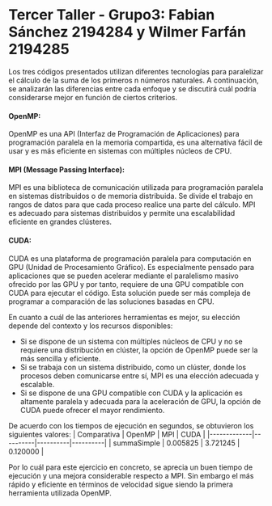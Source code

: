 # Tercer Taller - Grupo3: Fabian Sánchez 2194284 y Wilmer Farfán 2194285

Los tres códigos presentados utilizan diferentes tecnologías para paralelizar el cálculo de la suma de los primeros n números naturales. A continuación, se analizarán las diferencias entre cada enfoque y se discutirá cuál podría considerarse mejor en función de ciertos criterios.

#### **OpenMP:**
OpenMP es una API (Interfaz de Programación de Aplicaciones) para programación paralela en la memoria compartida, es una alternativa fácil de usar y es más eficiente en sistemas con múltiples núcleos de CPU.

#### **MPI (Message Passing Interface):**
MPI es una biblioteca de comunicación utilizada para programación paralela en sistemas distribuidos o de memoria distribuida. Se divide el trabajo en rangos de datos para que cada proceso realice una parte del cálculo. MPI es adecuado para sistemas distribuidos y permite una escalabilidad eficiente en grandes clústeres.

#### **CUDA:**
CUDA es una plataforma de programación paralela para computación en GPU (Unidad de Procesamiento Gráfico). Es especialmente pensado para aplicaciones que se pueden acelerar mediante el paralelismo masivo ofrecido por las GPU y por tanto, requiere de una GPU compatible con CUDA para ejecutar el código. Esta solución puede ser más compleja de programar a comparación de las soluciones basadas en CPU.

En cuanto a cuál de las anteriores herramientas es mejor, su elección depende del contexto y los recursos disponibles:
- Si se dispone de un sistema con múltiples núcleos de CPU y no se requiere una distribución en clúster, la opción de OpenMP puede ser la más sencilla y eficiente.
- Si se trabaja con un sistema distribuido, como un clúster, donde los procesos deben comunicarse entre sí, MPI es una elección adecuada y escalable.
- Si se dispone de una GPU compatible con CUDA y la aplicación es altamente paralela y adecuada para la aceleración de GPU, la opción de CUDA puede ofrecer el mayor rendimiento.

De acuerdo con los tiempos de ejecución en segundos, se obtuvieron los siguientes valores: 
| Comparativa |  OpenMP  |    MPI   |   CUDA   |
|-------------|----------|----------|----------|
| summaSimple | 0.005825 | 3.721245 | 0.120000 |

Por lo cuál para este ejercicio en concreto, se aprecia un buen tiempo de ejecución y una mejora considerable respecto a MPI. Sin embargo el más rápido y eficiente en términos de velocidad sigue siendo la primera herramienta utilizada OpenMP.


